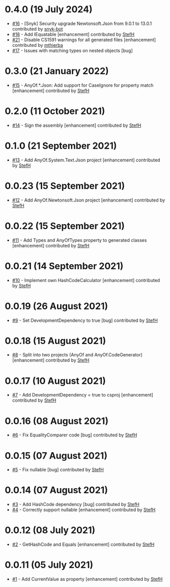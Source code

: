 # 0.4.0 (19 July 2024)
- [#16](https://github.com/StefH/AnyOf/pull/16) - [Snyk] Security upgrade Newtonsoft.Json from 9.0.1 to 13.0.1 contributed by [snyk-bot](https://github.com/snyk-bot)
- [#18](https://github.com/StefH/AnyOf/pull/18) - Add IEquatable [enhancement] contributed by [StefH](https://github.com/StefH)
- [#21](https://github.com/StefH/AnyOf/pull/21) - Disable CS1591 warnings for all generated files [enhancement] contributed by [mthierba](https://github.com/mthierba)
- [#17](https://github.com/StefH/AnyOf/issues/17) - Issues with matching types on nested objects [bug]

# 0.3.0 (21 January 2022)
- [#15](https://github.com/StefH/AnyOf/pull/15) - AnyOf.*.Json: Add support for CaseIgnore for property match [enhancement] contributed by [StefH](https://github.com/StefH)

# 0.2.0 (11 October 2021)
- [#14](https://github.com/StefH/AnyOf/pull/14) - Sign the assembly [enhancement] contributed by [StefH](https://github.com/StefH)

# 0.1.0 (21 September 2021)
- [#13](https://github.com/StefH/AnyOf/pull/13) - Add AnyOf.System.Text.Json project [enhancement] contributed by [StefH](https://github.com/StefH)

# 0.0.23 (15 September 2021)
- [#12](https://github.com/StefH/AnyOf/pull/12) - Add AnyOf.Newtonsoft.Json project [enhancement] contributed by [StefH](https://github.com/StefH)

# 0.0.22 (15 September 2021)
- [#11](https://github.com/StefH/AnyOf/pull/11) - Add Types and AnyOfTypes property to generated classes [enhancement] contributed by [StefH](https://github.com/StefH)

# 0.0.21 (14 September 2021)
- [#10](https://github.com/StefH/AnyOf/pull/10) - Implement own HashCodeCalculator [enhancement] contributed by [StefH](https://github.com/StefH)

# 0.0.19 (26 August 2021)
- [#9](https://github.com/StefH/AnyOf/pull/9) - Set DevelopmentDependency to true [bug] contributed by [StefH](https://github.com/StefH)

# 0.0.18 (15 August 2021)
- [#8](https://github.com/StefH/AnyOf/pull/8) - Split into two projects (AnyOf and AnyOf.CodeGenerator) [enhancement] contributed by [StefH](https://github.com/StefH)

# 0.0.17 (10 August 2021)
- [#7](https://github.com/StefH/AnyOf/pull/7) - Add DevelopmentDependency = true to csproj [enhancement] contributed by [StefH](https://github.com/StefH)

# 0.0.16 (08 August 2021)
- [#6](https://github.com/StefH/AnyOf/pull/6) - Fix EqualityComparer code [bug] contributed by [StefH](https://github.com/StefH)

# 0.0.15 (07 August 2021)
- [#5](https://github.com/StefH/AnyOf/pull/5) - Fix nullable [bug] contributed by [StefH](https://github.com/StefH)

# 0.0.14 (07 August 2021)
- [#3](https://github.com/StefH/AnyOf/pull/3) - Add HashCode dependency [bug] contributed by [StefH](https://github.com/StefH)
- [#4](https://github.com/StefH/AnyOf/pull/4) - Correctly support nullable [enhancement] contributed by [StefH](https://github.com/StefH)

# 0.0.12 (08 July 2021)
- [#2](https://github.com/StefH/AnyOf/pull/2) - GetHashCode and Equals [enhancement] contributed by [StefH](https://github.com/StefH)

# 0.0.11 (05 July 2021)
- [#1](https://github.com/StefH/AnyOf/pull/1) - Add CurrentValue as property [enhancement] contributed by [StefH](https://github.com/StefH)

